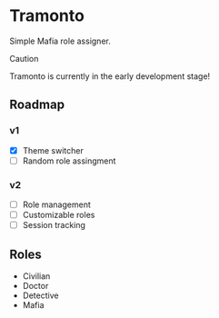 # Tramonto

Simple Mafia role assigner.

> [!CAUTION]
> Tramonto is currently in the early development stage!

## Roadmap

### v1

-   [x] Theme switcher
-   [ ] Random role assingment

### v2

-   [ ] Role management
-   [ ] Customizable roles
-   [ ] Session tracking

## Roles

-   Civilian
-   Doctor
-   Detective
-   Mafia
